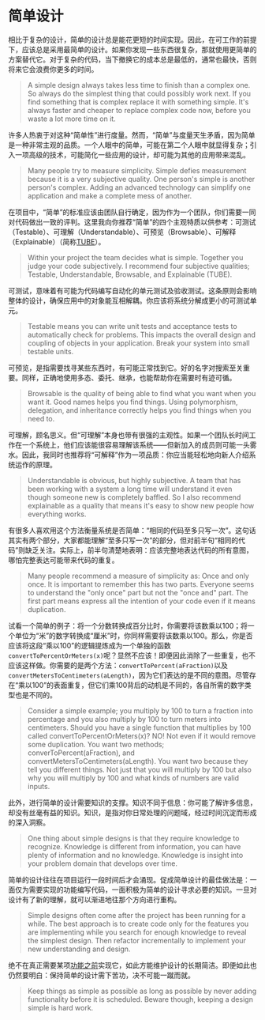# 简单设计

相比于复杂的设计，简单的设计总是能花更短的时间实现。因此，在可工作的前提下，应该总是采用最简单的设计。如果你发现一些东西很复杂，那就使用更简单的方案替代它。对于复杂的代码，当下撤换它的成本总是最低的，通常也最快，否则将来它会浪费你更多的时间。

> A simple design always takes less time to finish than a complex one. So always do the simplest thing that could possibly work next. If you find something that is complex replace it with something simple. It's always faster and cheaper to replace complex code now, before you waste a lot more time on it.

许多人热衷于对这种“简单性”进行度量。然而，“简单”与度量天生矛盾，因为简单是一种非常主观的品质。一个人眼中的简单，可能在第二个人眼中就显得复杂；引入一项高级的技术，可能简化一些应用的设计，却可能为其他的应用带来混乱。

> Many people try to measure simplicity. Simple defies measurement because it is a very subjective quality. One person's simple is another person's complex. Adding an advanced technology can simplify one application and make a complete mess of another.

在项目中，“简单”的标准应该由团队自行确定，因为作为一个团队，你们需要一同对代码做出一致的评判。这里我向你推荐“简单”的四个主观特质以供参考：可测试（Testable）、可理解（Understandable）、可预览（Browsable）、可解释（Explainable）（简称[TUBE](http://www.zacharyspencer.com/2010/03/judging-code-simplicity-fit-it-through-the-tube/)）。

> Within your project the team decides what is simple. Together you judge your code subjectively. I recommend four subjective qualities; Testable, Understandable, Browsable, and Explainable (TUBE).

可测试，意味着有可能为代码编写自动化的单元测试及验收测试。这条原则会影响整体的设计，确保应用中的对象能互相解耦。你应该将系统分解成更小的可测试单元。

> Testable means you can write unit tests and acceptance tests to automatically check for problems. This impacts the overall design and coupling of objects in your application. Break your system into small testable units.

可预览，是指需要找寻某些东西时，有可能正常找到它。好的名字对搜索至关重要。同样，正确地使用多态、委托、继承，也能帮助你在需要时有迹可循。

> Browsable is the quality of being able to find what you want when you want it. Good names helps you find things. Using polymorphism, delegation, and inheritance correctly helps you find things when you need to.

可理解，顾名思义。但“可理解”本身也带有很强的主观性。如果一个团队长时间工作在一个系统上，他们应该能很容易理解该系统——但新加入的成员则可能一头雾水。因此，我同时也推荐将“可解释”作为一项品质：你应当能轻松地向新人介绍系统运作的原理。

> Understandable is obvious, but highly subjective. A team that has been working with a system a long time will understand it even though someone new is completely baffled. So I also recommend explainable as a quality that means it's easy to show new people how everything works.

有很多人喜欢用这个方法衡量系统是否简单：“相同的代码至多只写一次”。这句话其实有两个部分，大家都能理解“至多只写一次”的部分，但对前半句“相同的代码”则缺乏关注。实际上，前半句清楚地表明：应该完整地表达代码的所有意图，哪怕完整表达可能带来代码的重复。

> Many people recommend a measure of simplicity as: Once and only once. It is important to remember this has two parts. Everyone seems	to understand the "only once" part but not the "once and" part. The first part means express all the intention of your code even if it means duplication.

试看一个简单的例子：将一个分数转换成百分比时，你需要将该数乘以100；将一个单位为“米”的数字转换成“厘米”时，你同样需要将该数乘以100。那么，你是否应该将这段“乘以100”的逻辑提炼成为一个单独的函数`convertToPercentOrMeters(x)`呢？显然不应该！即便因此消除了一些重复，也不应该这样做。你需要的是两个方法：`convertToPercent(aFraction)`以及`convertMetersToCentimeters(aLength)`，因为它们表达的是不同的意图。尽管存在“乘以100”的表面重复，但它们乘100背后的动机是不同的，各自所需的数字类型也是不同的。

> Consider a simple example; you multiply by 100 to turn a fraction into percentage and you also multiply by 100 to turn meters into centimeters. Should you have a single function that multiplies by 100 called convertToPercentOrMeters(x)? NO! Not even if it would remove some duplication. You want two methods; converToPercent(aFraction), and convertMetersToCentimeters(aLength). You want two because they tell you different things. Not just that you will multiply by 100 but also why you will multiply by 100 and what kinds of numbers are valid inputs.

此外，进行简单的设计需要知识的支撑。知识不同于信息：你可能了解许多信息，却没有丝毫有益的知识。知识，是指对你日常处理的问题域，经过时间沉淀而形成的深入洞察。

> One thing about simple designs is that they require knowledge to recognize. Knowledge is different from information, you can have plenty of information and no knowledge. Knowledge is insight into your problem domain that develops over time.

简单的设计往往在项目运行一段时间后才会涌现。促成简单设计的最佳做法是：一面仅为需要实现的功能编写代码，一面积极为简单的设计寻求必要的知识。一旦对设计有了新的理解，就可以渐进地往那个方向进行重构。

> Simple designs often come after the project has been running for a while. The best approach is to create code only for the features you are implementing while you search for enough knowledge to reveal the simplest design. Then refactor incrementally to implement your new understanding and design.

绝不在真正需要某项[功能之前](http://www.extremeprogramming.org/rules/early.html)实现它，如此方能维护设计的长期简洁。即便如此也仍然要明白：保持简单的设计需下苦功，决不可能一蹴而就。

> Keep things as simple as possible as long as possible by never adding functionality before it is scheduled. Beware though, keeping a design simple is hard work.
